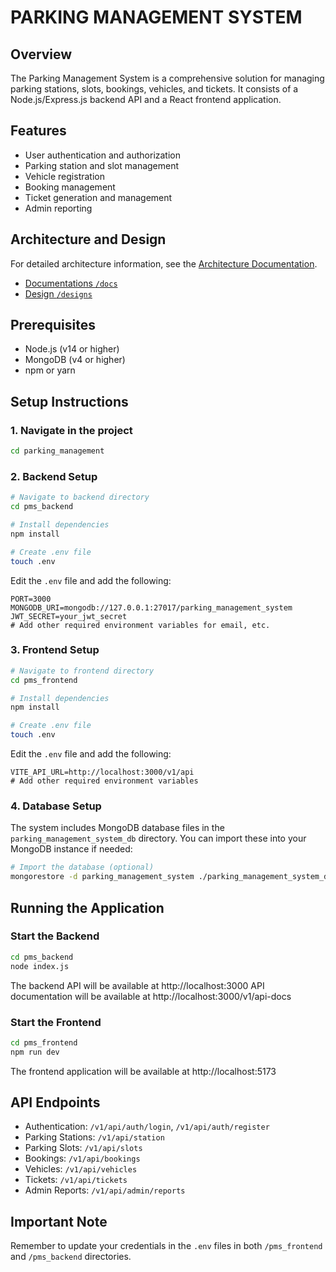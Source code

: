 # PARKING MANAGEMENT SYSTEM

## Overview
The Parking Management System is a comprehensive solution for managing parking stations, slots, bookings, vehicles, and tickets. It consists of a Node.js/Express.js backend API and a React frontend application.

## Features
- User authentication and authorization
- Parking station and slot management
- Vehicle registration
- Booking management
- Ticket generation and management
- Admin reporting

## Architecture and Design

For detailed architecture information, see the [Architecture Documentation](docs/pms_architecture_README.md).
    
- [Documentations `/docs`](docs)
- [Design `/designs`](designs)

## Prerequisites
- Node.js (v14 or higher)
- MongoDB (v4 or higher)
- npm or yarn

## Setup Instructions

### 1. Navigate in the project
```bash
cd parking_management
```

### 2. Backend Setup
```bash
# Navigate to backend directory
cd pms_backend

# Install dependencies
npm install

# Create .env file
touch .env
```

Edit the `.env` file and add the following:
```
PORT=3000
MONGODB_URI=mongodb://127.0.0.1:27017/parking_management_system
JWT_SECRET=your_jwt_secret
# Add other required environment variables for email, etc.
```

### 3. Frontend Setup
```bash
# Navigate to frontend directory
cd pms_frontend

# Install dependencies
npm install

# Create .env file
touch .env
```

Edit the `.env` file and add the following:
```
VITE_API_URL=http://localhost:3000/v1/api
# Add other required environment variables
```

### 4. Database Setup
The system includes MongoDB database files in the `parking_management_system_db` directory. You can import these into your MongoDB instance if needed:

```bash
# Import the database (optional)
mongorestore -d parking_management_system ./parking_management_system_db
```

## Running the Application

### Start the Backend
```bash
cd pms_backend
node index.js
```

The backend API will be available at http://localhost:3000
API documentation will be available at http://localhost:3000/v1/api-docs

### Start the Frontend
```bash
cd pms_frontend
npm run dev
```

The frontend application will be available at http://localhost:5173

## API Endpoints
- Authentication: `/v1/api/auth/login`, `/v1/api/auth/register`
- Parking Stations: `/v1/api/station`
- Parking Slots: `/v1/api/slots`
- Bookings: `/v1/api/bookings`
- Vehicles: `/v1/api/vehicles`
- Tickets: `/v1/api/tickets`
- Admin Reports: `/v1/api/admin/reports`

## Important Note
Remember to update your credentials in the `.env` files in both `/pms_frontend` and `/pms_backend` directories.
